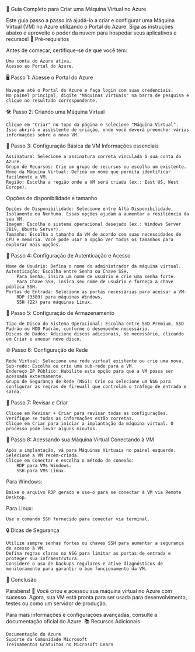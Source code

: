 🚀 Guia Completo para Criar uma Máquina Virtual no Azure

Este guia passo a passo irá ajudá-lo a criar e configurar uma Máquina Virtual (VM) no Azure utilizando o Portal do Azure. Siga as instruções abaixo e aproveite o poder da nuvem para hospedar seus aplicativos e recursos!
🎯 Pré-requisitos

Antes de começar, certifique-se de que você tem:

    Uma conta do Azure ativa.
    Acesso ao Portal do Azure.

🖥️ Passo 1: Acesse o Portal do Azure

    Navegue até o Portal do Azure e faça login com suas credenciais.
    No painel principal, digite "Máquinas Virtuais" na barra de pesquisa e clique no resultado correspondente.

🛠️ Passo 2: Criando uma Máquina Virtual

    Clique em "Criar" no topo da página e selecione "Máquina Virtual".
    Isso abrirá o assistente de criação, onde você deverá preencher várias informações sobre a nova VM.

🔧 Passo 3: Configuração Básica da VM
Informações essenciais

    Assinatura: Selecione a assinatura correta vinculada à sua conta do Azure.
    Grupo de Recursos: Crie um grupo de recursos ou escolha um existente.
    Nome da Máquina Virtual: Defina um nome que permita identificar facilmente a VM.
    Região: Escolha a região onde a VM será criada (ex.: East US, West Europe).

Opções de disponibilidade e tamanho

    Opções de Disponibilidade: Selecione entre Alta Disponibilidade, Isolamento ou Nenhuma. Essas opções ajudam a aumentar a resiliência da sua VM.
    Imagem: Escolha o sistema operacional desejado (ex.: Windows Server 2019, Ubuntu Server).
    Tamanho: Escolha o tamanho da VM de acordo com suas necessidades de CPU e memória. Você pode usar a opção Ver todos os tamanhos para explorar mais opções.

🔑 Passo 4: Configuração de Autenticação e Acesso

    Nome de Usuário: Defina o nome do administrador da máquina virtual.
    Autenticação: Escolha entre Senha ou Chave SSH.
        Para Senha, insira um nome de usuário e crie uma senha forte.
        Para Chave SSH, insira seu nome de usuário e forneça a chave pública SSH.
    Portas de Entrada: Selecione as portas necessárias para acessar a VM:
        RDP (3389) para máquinas Windows.
        SSH (22) para máquinas Linux.

💾 Passo 5: Configuração de Armazenamento

    Tipo de Disco do Sistema Operacional: Escolha entre SSD Premium, SSD Padrão ou HDD Padrão, conforme o desempenho necessário.
    Discos de Dados: Adicione discos adicionais, se necessário, clicando em Criar e anexar novo disco.

🌐 Passo 6: Configuração de Rede

    Rede Virtual: Selecione uma rede virtual existente ou crie uma nova.
    Sub-rede: Escolha ou crie uma sub-rede para a VM.
    Endereço IP Público: Habilite esta opção para que a VM possa ser acessada externamente.
    Grupo de Segurança de Rede (NSG): Crie ou selecione um NSG para configurar as regras de firewall que controlam o tráfego de entrada e saída.

📝 Passo 7: Revisar e Criar

    Clique em Revisar + Criar para revisar todas as configurações.
    Verifique se todas as informações estão corretas.
    Clique em Criar para iniciar a implantação da máquina virtual. O processo pode levar alguns minutos.

🔌 Passo 8: Acessando sua Máquina Virtual
Conectando à VM

    Após a implantação, vá para Máquinas Virtuais no painel esquerdo.
    Selecione a VM recém-criada.
    Clique em Conectar e escolha o método de conexão:
        RDP para VMs Windows.
        SSH para VMs Linux.

Para Windows:

    Baixe o arquivo RDP gerado e use-o para se conectar à VM via Remote Desktop.

Para Linux:

    Use o comando SSH fornecido para conectar via terminal.

🔒 Dicas de Segurança

    Utilize sempre senhas fortes ou chaves SSH para aumentar a segurança de acesso à VM.
    Defina regras claras no NSG para limitar as portas de entrada e proteger sua infraestrutura.
    Considere o uso de backups regulares e ative diagnósticos de monitoramento para garantir o bom funcionamento da VM.

🏁 Conclusão

Parabéns! 🎉 Você criou e acessou sua máquina virtual no Azure com sucesso. Agora, sua VM está pronta para ser usada para desenvolvimento, testes ou como um servidor de produção.

Para mais informações e configurações avançadas, consulte a documentação oficial do Azure.
📚 Recursos Adicionais

    Documentação do Azure
    Suporte da Comunidade Microsoft
    Treinamentos Gratuitos no Microsoft Learn
